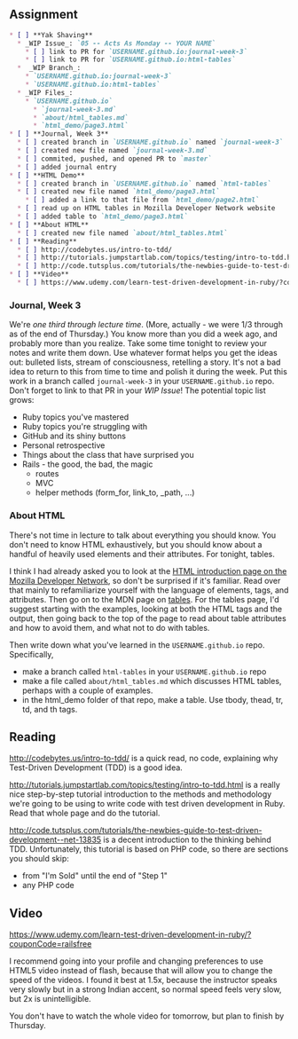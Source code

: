 ## Assignment

```markdown
* [ ] **Yak Shaving**
  * _WIP Issue_: `05 -- Acts As Monday -- YOUR NAME`
    * [ ] link to PR for `USERNAME.github.io:journal-week-3`
    * [ ] link to PR for `USERNAME.github.io:html-tables`
  *  _WIP Branch_:
    * `USERNAME.github.io:journal-week-3`
    * `USERNAME.github.io:html-tables`
  * _WIP Files_:
    * `USERNAME.github.io`
      * `journal-week-3.md`
      * `about/html_tables.md`
      * `html_demo/page3.html`
* [ ] **Journal, Week 3**
  * [ ] created branch in `USERNAME.github.io` named `journal-week-3`
  * [ ] created new file named `journal-week-3.md`
  * [ ] commited, pushed, and opened PR to `master`
  * [ ] added journal entry
* [ ] **HTML Demo**
  * [ ] created branch in `USERNAME.github.io` named `html-tables`
  * [ ] created new file named `html_demo/page3.html`
    * [ ] added a link to that file from `html_demo/page2.html`
  * [ ] read up on HTML tables in Mozilla Developer Network website
  * [ ] added table to `html_demo/page3.html`
* [ ] **About HTML**
  * [ ] created new file named `about/html_tables.html`
* [ ] **Reading**
  * [ ] http://codebytes.us/intro-to-tdd/
  * [ ] http://tutorials.jumpstartlab.com/topics/testing/intro-to-tdd.html
  * [ ] http://code.tutsplus.com/tutorials/the-newbies-guide-to-test-driven-development--net-13835 
* [ ] **Video**
  * [ ] https://www.udemy.com/learn-test-driven-development-in-ruby/?couponCode=railsfree
  ```

### Journal, Week 3

We're _one third through lecture time_. (More, actually - we were 1/3 through as of the end of Thursday.) You know more than you did a week ago, and probably more than you realize. Take some time tonight to review your notes and write them down. Use whatever format helps you get the ideas out: bulleted lists, stream of consciousness, retelling a story. It's not a bad idea to return to this from time to time and polish it during the week. Put this work in a branch called `journal-week-3` in your `USERNAME.github.io` repo. Don't forget to link to that PR in your _WIP Issue_! The potential topic list grows:

* Ruby topics you've mastered
* Ruby topics you're struggling with
* GitHub and its shiny buttons
* Personal retrospective
* Things about the class that have surprised you
* Rails - the good, the bad, the magic
  * routes
  * MVC
  * helper methods (form_for, link_to, _path, ...)

### About HTML

There's not time in lecture to talk about everything you should know. You don't need to know HTML exhaustively, but you should know about a handful of heavily used elements and their attributes. For tonight, tables.

I think I had already asked you to look at the [HTML introduction page on the Mozilla Developer Network](https://developer.mozilla.org/en-US/docs/Web/Guide/HTML/Introduction), so don't be surprised if it's familiar. Read over that mainly to refamiliarize yourself with the language of elements, tags, and attributes. Then go on to the MDN page on [tables](https://developer.mozilla.org/en-US/docs/Web/HTML/Element/table). For the tables page, I'd suggest starting with the examples, looking at both the HTML tags and the output, then going back to the top of the page to read about table attributes and how to avoid them, and what not to do with tables.

Then write down what you've learned in the `USERNAME.github.io` repo. Specifically,

* make a branch called `html-tables` in your `USERNAME.github.io` repo
* make a file called `about/html_tables.md` which discusses HTML tables, perhaps with a couple of examples. 
* in the html_demo folder of that repo, make a table. Use tbody, thead, tr, td, and th tags.

## Reading

http://codebytes.us/intro-to-tdd/ is a quick read, no code, explaining why Test-Driven Development (TDD) is a good idea.

http://tutorials.jumpstartlab.com/topics/testing/intro-to-tdd.html  is a really nice step-by-step tutorial introduction to the methods and methodology we're going to be using to write code with test driven development in Ruby. Read that whole page and do the tutorial.

http://code.tutsplus.com/tutorials/the-newbies-guide-to-test-driven-development--net-13835 is a decent introduction to the thinking behind TDD. Unfortunately, this tutorial is based on PHP code, so there are sections you should skip:
* from "I'm Sold" until the end of "Step 1"
* any PHP code 

## Video

https://www.udemy.com/learn-test-driven-development-in-ruby/?couponCode=railsfree

I recommend going into your profile and changing preferences to use HTML5 video instead of flash, because that will allow you to change the speed of the videos. I found it best at 1.5x, because the instructor speaks very slowly but in a strong Indian accent, so normal speed feels very slow, but 2x is unintelligible.

You don't have to watch the whole video for tomorrow, but plan to finish by Thursday.
